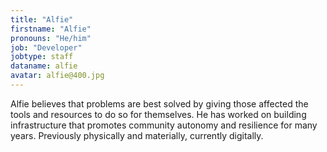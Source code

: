 ```yaml
---
title: "Alfie"
firstname: "Alfie"
pronouns: "He/him"
job: "Developer"
jobtype: staff
dataname: alfie
avatar: alfie@400.jpg
---
```


Alfie believes that problems are best solved by giving those affected the tools and resources to do so for themselves. He has worked on building infrastructure that promotes community autonomy and resilience for many years. Previously physically and materially, currently digitally.
